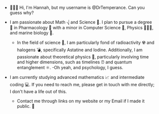 - 👩🏻‍🦳 Hi, I'm Hannah, but my username is @DrTemperance. Can you guess why?

- I am passionate about Math ⎷ and Science 🧬. I plan to pursue a degree 📜 in Pharmacology 💊 with a minor in Computer Science 💾, Physics 👩🏻‍🔬, and marine biology 🐬.
    * In the field of science 🧪, I am particularly fond of radioactivity ☢️ and halogens 💣, specifically Astatine and Iodine. Additionally, I am passionate about theoretical physics 🧠, particularly involving time and higher dimensions, such as timelines ⏰ and quantum entanglement ⚛️. -Oh yeah, and psychology, I guess.

- I am currently studying advanced mathematics 📈 and intermediate coding 💻. If you need to reach me, please get in touch with me directly; I don't have a life out of this.
    * Contact me through links on my website or my Email if I made it public. 📡
